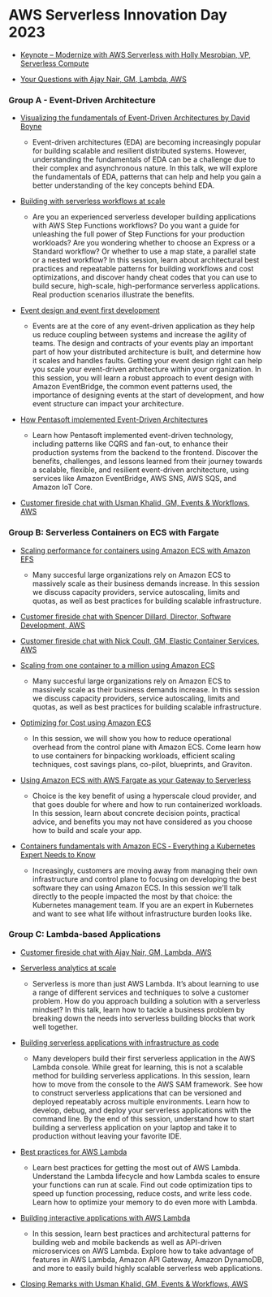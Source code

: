 # AWS Serverless Innovation Day 2023

- [Keynote – Modernize with AWS Serverless with Holly Mesrobian, VP, Serverless Compute](https://www.youtube.com/live/KEMRyxf2oPk?feature=share&t=1023)

- [Your Questions with Ajay Nair, GM, Lambda, AWS](https://www.youtube.com/live/KEMRyxf2oPk?feature=share&t=1572)


### Group A - Event-Driven Architecture
- [Visualizing the fundamentals of Event-Driven Architectures by David Boyne](https://www.youtube.com/live/KEMRyxf2oPk?feature=share&t=2901)
    - Event-driven architectures (EDA) are becoming increasingly popular for building scalable and resilient distributed systems. However, understanding the fundamentals of EDA can be a challenge due to their complex and asynchronous nature. In this talk, we will explore the fundamentals of EDA, patterns that can help and help you gain a better understanding of the key concepts behind EDA.

- [Building with serverless workflows at scale](https://www.youtube.com/live/KEMRyxf2oPk?feature=share&t=4455)
  - Are you an experienced serverless developer building applications with AWS Step Functions workflows? Do you want a guide for unleashing the full power of Step Functions for your production workloads? Are you wondering whether to choose an Express or a Standard workflow? Or whether to use a map state, a parallel state or a nested workflow? In this session, learn about architectural best practices and repeatable patterns for building workflows and cost optimizations, and discover handy cheat codes that you can use to build secure, high-scale, high-performance serverless applications. Real production scenarios illustrate the benefits.

- [Event design and event first development](https://www.youtube.com/live/KEMRyxf2oPk?feature=share&t=6063)
  - Events are at the core of any event-driven application as they help us reduce coupling between systems and increase the agility of teams. The design and contracts of your events play an important part of how your distributed architecture is built, and determine how it scales and handles faults. Getting your event design right can help you scale your event-driven architecture within your organization.
In this session, you will learn a robust approach to event design with Amazon EventBridge, the common event patterns used, the importance of designing events at the start of development, and how event structure can impact your architecture.

- [How Pentasoft implemented Event-Driven Architectures](https://www.youtube.com/live/KEMRyxf2oPk?feature=share&t=7335)
  - Learn how Pentasoft implemented event-driven technology, including patterns like CQRS and fan-out, to enhance their production systems from the backend to the frontend. Discover the benefits, challenges, and lessons learned from their journey towards a scalable, flexible, and resilient event-driven architecture, using services like Amazon EventBridge, AWS SNS, AWS SQS, and Amazon IoT Core.

- [Customer fireside chat with Usman Khalid, GM, Events & Workflows, AWS](https://www.youtube.com/live/KEMRyxf2oPk?feature=share&t=8861)

### Group B: Serverless Containers on ECS with Fargate

- [Scaling performance for containers using Amazon ECS with Amazon EFS](https://www.youtube.com/live/KEMRyxf2oPk?feature=share&t=9859)
  - Many succesful large organizations rely on Amazon ECS to massively scale as their business demands increase. In this session we discuss capacity providers, service autoscaling, limits and quotas, as well as best practices for building scalable infrastructure. 

- [Customer fireside chat with Spencer Dillard, Director, Software Development, AWS](https://www.youtube.com/live/KEMRyxf2oPk?feature=share&t=10388) 

- [Customer fireside chat with Nick Coult, GM, Elastic Container Services, AWS](https://www.youtube.com/live/KEMRyxf2oPk?feature=share&t=11318)

- [Scaling from one container to a million using Amazon ECS](https://www.youtube.com/live/KEMRyxf2oPk?feature=share&t=12241)
  - Many succesful large organizations rely on Amazon ECS to massively scale as their business demands increase. In this session we discuss capacity providers, service autoscaling, limits and quotas, as well as best practices for building scalable infrastructure.

- [Optimizing for Cost using Amazon ECS](https://www.youtube.com/live/KEMRyxf2oPk?feature=share&t=13774)
  - In this session, we will show you how to reduce operational overhead from the control plane with Amazon ECS. Come learn how to use containers for binpacking workloads, efficient scaling techniques, cost savings plans, co-pilot, blueprints, and Graviton.

- [Using Amazon ECS with AWS Fargate as your Gateway to Serverless](https://www.youtube.com/live/KEMRyxf2oPk?feature=share&t=15165)
  - Choice is the key benefit of using a hyperscale cloud provider, and that goes double for where and how to run containerized workloads. In this session, learn about concrete decision points, practical advice, and benefits you may not have considered as you choose how to build and scale your app.

- [Containers fundamentals with Amazon ECS ‐ Everything a Kubernetes Expert Needs to Know](https://www.youtube.com/live/KEMRyxf2oPk?feature=share&t=16322)
  - Increasingly, customers are moving away from managing their own infrastructure and control plane to focusing on developing the best software they can using Amazon ECS. In this session we'll talk directly to the people impacted the most by that choice: the Kubernetes management team. If you are an expert in Kubernetes and want to see what life without infrastructure burden looks like.

### Group C: Lambda-based Applications

- [Customer fireside chat with Ajay Nair, GM, Lambda, AWS](https://www.youtube.com/live/KEMRyxf2oPk?feature=share&t=18029)

- [Serverless analytics at scale](https://www.youtube.com/live/KEMRyxf2oPk?feature=share&t=18935)
  - Serverless is more than just AWS Lambda. It’s about learning to use a range of different services and techniques to solve a customer problem. How do you approach building a solution with a serverless mindset? In this talk, learn how to tackle a business problem by breaking down the needs into serverless building blocks that work well together.

- [Building serverless applications with infrastructure as code](https://www.youtube.com/live/KEMRyxf2oPk?feature=share&t=20445)
  - Many developers build their first serverless application in the AWS Lambda console. While great for learning, this is not a scalable method for building serverless applications. In this session, learn how to move from the console to the AWS SAM framework. See how to construct serverless applications that can be versioned and deployed repeatably across multiple environments. Learn how to develop, debug, and deploy your serverless applications with the command line. By the end of this session, understand how to start building a serverless application on your laptop and take it to production without leaving your favorite IDE.

- [Best practices for AWS Lambda](https://www.youtube.com/live/KEMRyxf2oPk?feature=share&t=21853)
  - Learn best practices for getting the most out of AWS Lambda. Understand the Lambda lifecycle and how Lambda scales to ensure your functions can run at scale. Find out code optimization tips to speed up function processing, reduce costs, and write less code. Learn how to optimize your memory to do even more with Lambda.

- [Building interactive applications with AWS Lambda](https://www.youtube.com/live/KEMRyxf2oPk?feature=share&t=23253)
  - In this session, learn best practices and architectural patterns for building web and mobile backends as well as API-driven microservices on AWS Lambda. Explore how to take advantage of features in AWS Lambda, Amazon API Gateway, Amazon DynamoDB, and more to easily build highly scalable serverless web applications.

- [Closing Remarks with Usman Khalid, GM, Events & Workflows, AWS](https://www.youtube.com/live/KEMRyxf2oPk?feature=share&t=24956)
